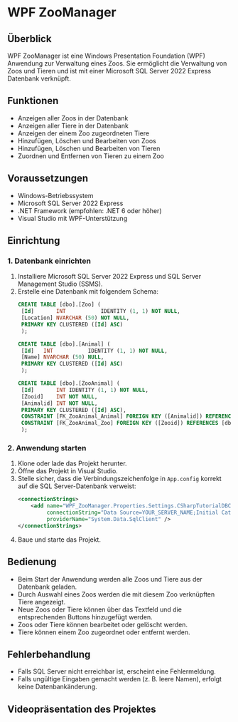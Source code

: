 # WPF ZooManager

## Überblick
WPF ZooManager ist eine Windows Presentation Foundation (WPF) Anwendung zur Verwaltung eines Zoos. Sie ermöglicht die Verwaltung von Zoos und Tieren und ist mit einer Microsoft SQL Server 2022 Express Datenbank verknüpft.

## Funktionen
- Anzeigen aller Zoos in der Datenbank
- Anzeigen aller Tiere in der Datenbank
- Anzeigen der einem Zoo zugeordneten Tiere
- Hinzufügen, Löschen und Bearbeiten von Zoos
- Hinzufügen, Löschen und Bearbeiten von Tieren
- Zuordnen und Entfernen von Tieren zu einem Zoo

## Voraussetzungen
- Windows-Betriebssystem
- Microsoft SQL Server 2022 Express
- .NET Framework (empfohlen: .NET 6 oder höher)
- Visual Studio mit WPF-Unterstützung

## Einrichtung
### 1. Datenbank einrichten
1. Installiere Microsoft SQL Server 2022 Express und SQL Server Management Studio (SSMS).
2. Erstelle eine Datenbank mit folgendem Schema:
   ```sql
   CREATE TABLE [dbo].[Zoo] (
    [Id]       INT           IDENTITY (1, 1) NOT NULL,
    [Location] NVARCHAR (50) NOT NULL,
    PRIMARY KEY CLUSTERED ([Id] ASC)
    );

   CREATE TABLE [dbo].[Animal] (
    [Id]   INT           IDENTITY (1, 1) NOT NULL,
    [Name] NVARCHAR (50) NULL,
    PRIMARY KEY CLUSTERED ([Id] ASC)
    );

   CREATE TABLE [dbo].[ZooAnimal] (
    [Id]       INT IDENTITY (1, 1) NOT NULL,
    [Zooid]    INT NOT NULL,
    [Animalid] INT NOT NULL,
    PRIMARY KEY CLUSTERED ([Id] ASC),
    CONSTRAINT [FK_ZooAnimal_Animal] FOREIGN KEY ([Animalid]) REFERENCES [dbo].[Animal] ([Id]) ON DELETE CASCADE,
    CONSTRAINT [FK_ZooAnimal_Zoo] FOREIGN KEY ([Zooid]) REFERENCES [dbo].[Zoo] ([Id]) ON DELETE CASCADE
    );
   ```

### 2. Anwendung starten
1. Klone oder lade das Projekt herunter.
2. Öffne das Projekt in Visual Studio.
3. Stelle sicher, dass die Verbindungszeichenfolge in `App.config` korrekt auf die SQL Server-Datenbank verweist:
   ```xml
   <connectionStrings>
       <add name="WPF_ZooManager.Properties.Settings.CSharpTutorialDBConnectionString"
            connectionString="Data Source=YOUR_SERVER_NAME;Initial Catalog=YOUR_DATABASE_NAME;Integrated Security=True"
            providerName="System.Data.SqlClient" />
   </connectionStrings>
   ```
4. Baue und starte das Projekt.

## Bedienung
- Beim Start der Anwendung werden alle Zoos und Tiere aus der Datenbank geladen.
- Durch Auswahl eines Zoos werden die mit diesem Zoo verknüpften Tiere angezeigt.
- Neue Zoos oder Tiere können über das Textfeld und die entsprechenden Buttons hinzugefügt werden.
- Zoos oder Tiere können bearbeitet oder gelöscht werden.
- Tiere können einem Zoo zugeordnet oder entfernt werden.

## Fehlerbehandlung
- Falls SQL Server nicht erreichbar ist, erscheint eine Fehlermeldung.
- Falls ungültige Eingaben gemacht werden (z. B. leere Namen), erfolgt keine Datenbankänderung.

## Videopräsentation des Projektes 


